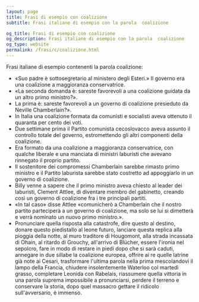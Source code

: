```yaml
---
layout: page
title: Frasi di esempio con coalizione 
subtitle: Frasi italiane di esempio con la parola  coalizione

og_title: Frasi di esempio con coalizione 
og_description: Frasi italiane di esempio con la parola  coalizione
og_type: website
permalink: /frasi/c/coalizione.html
---
```


Frasi italiane di esempio contenenti la parola coalizione:


- «Suo padre è sottosegretario al ministero degli Esteri.» Il governo era una coalizione a maggioranza conservatrice.
- «La seconda domanda è: sareste favorevoli a una coalizione guidata da un altro primo ministro?».
- La prima è: sareste favorevoli a un governo di coalizione presieduto da Neville Chamberlain?».
- In Italia una coalizione formata da comunisti e socialisti aveva ottenuto il quaranta per cento dei voti.
- Due settimane prima il Partito comunista cecoslovacco aveva assunto il controllo totale del governo, estromettendo gli altri componenti della coalizione.
- Era formato da una coalizione a maggioranza conservatrice, con qualche liberale e una manciata di ministri laburisti che avevano rinnegato il proprio partito.
- Il sostenitore dei compromessi Chamberlain sarebbe rimasto primo ministro e il Partito laburista sarebbe stato costretto ad appoggiarlo in un governo di coalizione.
- Billy venne a sapere che il primo ministro aveva chiesto al leader dei laburisti, Clement Attlee, di diventare membro del gabinetto, creando così un governo di coalizione fra i tre principali partiti.
- «In tal caso» disse Attlee «comunicherò a Chamberlain che il nostro partito parteciperà a un governo di coalizione, ma solo se lui si dimetterà e verrà nominato un nuovo primo ministro.».
- Pronunciare quella risposta alla catastrofe, dire questo al destino, donare questo piedistallo al leone futuro, lanciare questa replica alla pioggia della notte, al muro traditore di Hougomont, alla strada incassata di Ohain, al ritardo di Grouchy, all'arrivo di Blücher, essere l'ironia nel sepolcro, fare in modo di restare in piedi dopo che si sarà caduti, annegare in due sillabe la coalizione europea, offrire ai re quelle latrine già note ai Cesari, trasformare l'ultima parola nella prima mescolandovi il lampo della Francia, chiudere insolentemente Waterloo col martedì grasso, completare Leonida con Rabelais, riassumere quella vittoria in una parola suprema impossibile a pronunciarsi, perdere il terreno e conservare la storia, dopo quel massacro gettare il ridicolo sull'avversario, è immenso.
